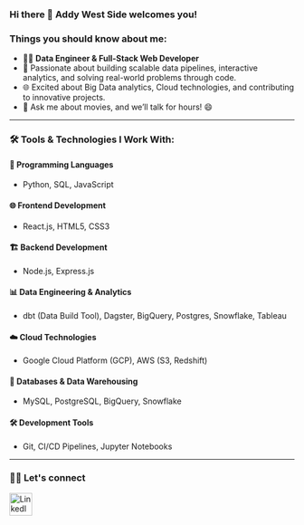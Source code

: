 ### Hi there 👋 Addy West Side welcomes you!

<!--
**aiyer786/aiyer786** is a ✨ _special_ ✨ repository because its `README.md` (this file) appears on your GitHub profile. -->

### Things you should know about me:

- 👨‍💻 **Data Engineer & Full-Stack Web Developer**  
- 🌟 Passionate about building scalable data pipelines, interactive analytics, and solving real-world problems through code.  
- 🌐 Excited about Big Data analytics, Cloud technologies, and contributing to innovative projects.  
- 🎥 Ask me about movies, and we’ll talk for hours! 😄  

---

### 🛠 Tools & Technologies I Work With:

#### 🚀 **Programming Languages**  
- Python, SQL, JavaScript  

#### 🌐 **Frontend Development**  
- React.js, HTML5, CSS3  

#### 🏗 **Backend Development**  
- Node.js, Express.js  

#### 📊 **Data Engineering & Analytics**  
- dbt (Data Build Tool), Dagster, BigQuery, Postgres, Snowflake, Tableau  

#### ☁️ **Cloud Technologies**  
- Google Cloud Platform (GCP), AWS (S3, Redshift)  

#### 💾 **Databases & Data Warehousing**  
- MySQL, PostgreSQL, BigQuery, Snowflake  

#### 🛠 **Development Tools**  
- Git, CI/CD Pipelines, Jupyter Notebooks  

---

### :fist_right::fist_left: Let's connect 

<a href="https://www.linkedin.com/in/aditya-siyer" target="_blank" rel="noopener noreferrer"><img src="https://i.imgur.com/kF9HMpz.png" width=40px height=40px title="LinkedIn" /></a> &nbsp;  

